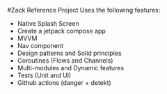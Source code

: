 #Zack Reference Project
Uses the following features:
- Native Splash Screen
- Create a jetpack compose app
- MVVM
- Nav component
- Design patterns and Solid principles
- Coroutines (Flows and Channels)
- Multi-modules and Dynamic features
- Tests (Unit and UI)
- Github actions (danger + detekt)